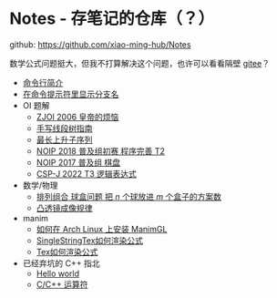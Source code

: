 # Notes - 存笔记的仓库（？）
github: <https://github.com/xiao-ming-hub/Notes>

数学公式问题挺大，但我不打算解决这个问题，也许可以看看隔壁 [gitee](https://gitee.com/a_Txy/Notes)？
- [命令行简介](commandline.md)
- [在命令提示符里显示分支名](git-ps1.md)
- OI 题解
  - [ZJOI 2006 皇帝的烦恼](zjoi2006-bs-dp.md)
  - [手写线段树指南](segment-tree.md)
  - [最长上升子序列](lis-print.md)
  - [NOIP 2018 普及组初赛 程序完善 T2](noip2018j1t23.md)
  - [NOIP 2017 普及组 棋盘](noip2017/doc.md)
  - [CSP-J 2022 T3 逻辑表达式](csp-j_2022t3.md)
- 数学/物理
  - [排列组合 球盒问题 把 $n$ 个球放进 $m$ 个盒子的方案数]()
  - [凸透镜成像规律](tu-tou-jing-cheng-xiang/note.md)
- manim
  - [如何在 Arch Linux 上安装 ManimGL](manimgl-install-on-archlinux.md)
  - [SingleStringTex如何渲染公式](SingleStringTex如何渲染公式.md)
  - [Tex如何渲染公式](Tex如何渲染公式.md)
- 已经弃坑的 C++ 指北
  - [Hello world](hello-world.md)
  - [C/C++ 运算符](operator.md)
